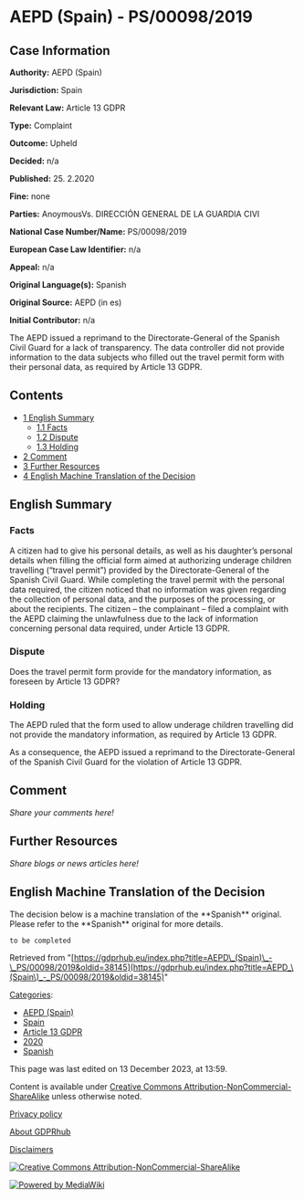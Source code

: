 # AEPD (Spain) - PS/00098/2019

## Case Information

**Authority:** AEPD (Spain)

**Jurisdiction:** Spain

**Relevant Law:** Article 13 GDPR

**Type:** Complaint

**Outcome:** Upheld

**Decided:** n/a

**Published:** 25. 2.2020

**Fine:** none

**Parties:** AnoymousVs. DIRECCIÓN GENERAL DE LA GUARDIA CIVI

**National Case Number/Name:** PS/00098/2019

**European Case Law Identifier:** n/a

**Appeal:** n/a

**Original Language(s):** Spanish

**Original Source:** AEPD (in es)

**Initial Contributor:** n/a

The AEPD issued a reprimand to the Directorate-General of the Spanish Civil Guard for a lack of transparency. The data controller did not provide information to the data subjects who filled out the travel permit form with their personal data, as required by Article 13 GDPR.

## Contents

*   [1 English Summary](#English_Summary)
    *   [1.1 Facts](#Facts)
    *   [1.2 Dispute](#Dispute)
    *   [1.3 Holding](#Holding)
*   [2 Comment](#Comment)
*   [3 Further Resources](#Further_Resources)
*   [4 English Machine Translation of the Decision](#English_Machine_Translation_of_the_Decision)

## English Summary

### Facts

A citizen had to give his personal details, as well as his daughter’s personal details when filling the official form aimed at authorizing underage children travelling (“travel permit”) provided by the Directorate-General of the Spanish Civil Guard. While completing the travel permit with the personal data required, the citizen noticed that no information was given regarding the collection of personal data, and the purposes of the processing, or about the recipients. The citizen – the complainant – filed a complaint with the AEPD claiming the unlawfulness due to the lack of information concerning personal data required, under Article 13 GDPR.

### Dispute

Does the travel permit form provide for the mandatory information, as foreseen by Article 13 GDPR?

### Holding

The AEPD ruled that the form used to allow underage children travelling did not provide the mandatory information, as required by Article 13 GDPR.

As a consequence, the AEPD issued a reprimand to the Directorate-General of the Spanish Civil Guard for the violation of Article 13 GDPR.

## Comment

_Share your comments here!_

## Further Resources

_Share blogs or news articles here!_

## English Machine Translation of the Decision

The decision below is a machine translation of the \*\*Spanish\*\* original. Please refer to the \*\*Spanish\*\* original for more details.

```
to be completed

```

Retrieved from "[https://gdprhub.eu/index.php?title=AEPD\_(Spain)\_-\_PS/00098/2019&oldid=38145](https://gdprhub.eu/index.php?title=AEPD_\(Spain\)_-_PS/00098/2019&oldid=38145)"

[Categories](/index.php?title=Special:Categories "Special:Categories"):

*   [AEPD (Spain)](/index.php?title=Category:AEPD_\(Spain\) "Category:AEPD (Spain)")
*   [Spain](/index.php?title=Category:Spain "Category:Spain")
*   [Article 13 GDPR](/index.php?title=Category:Article_13_GDPR "Category:Article 13 GDPR")
*   [2020](/index.php?title=Category:2020 "Category:2020")
*   [Spanish](/index.php?title=Category:Spanish "Category:Spanish")

This page was last edited on 13 December 2023, at 13:59.

Content is available under [Creative Commons Attribution-NonCommercial-ShareAlike](https://creativecommons.org/licenses/by-nc-sa/4.0/) unless otherwise noted.

[Privacy policy](/index.php?title=GDPRhub:Privacy_policy)

[About GDPRhub](/index.php?title=GDPRhub:About)

[Disclaimers](/index.php?title=GDPRhub:General_disclaimer)

[![Creative Commons Attribution-NonCommercial-ShareAlike](/resources/assets/licenses/cc-by-nc-sa.png)](https://creativecommons.org/licenses/by-nc-sa/4.0/)

[![Powered by MediaWiki](/resources/assets/poweredby_mediawiki_88x31.png)](https://www.mediawiki.org/)